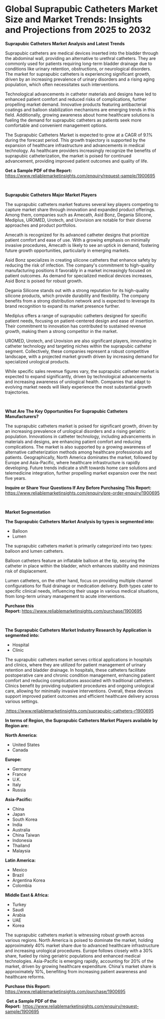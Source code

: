 <p><h1>Global Suprapubic Catheters Market Size and Market Trends: Insights and Projections from 2025 to 2032</h1></p><p><strong>Suprapubic Catheters Market Analysis and Latest Trends</strong></p>
<p><p>Suprapubic catheters are medical devices inserted into the bladder through the abdominal wall, providing an alternative to urethral catheters. They are commonly used for patients requiring long-term bladder drainage due to conditions like urinary retention, obstructions, or neurological disorders. The market for suprapubic catheters is experiencing significant growth, driven by an increasing prevalence of urinary disorders and a rising aging population, which often necessitates such interventions.</p><p>Technological advancements in catheter materials and designs have led to enhanced patient comfort and reduced risks of complications, further propelling market demand. Innovative products featuring antibacterial coatings and balloon stabilization mechanisms are emerging trends in this field. Additionally, growing awareness about home healthcare solutions is fueling the demand for suprapubic catheters as patients seek more comfortable and convenient management options.</p><p>The Suprapubic Catheters Market is expected to grow at a CAGR of 9.1% during the forecast period. This growth trajectory is supported by the expansion of healthcare infrastructure and advancements in medical technology. As healthcare providers increasingly recognize the benefits of suprapubic catheterization, the market is poised for continued advancement, providing improved patient outcomes and quality of life.</p></p>
<p><strong>Get a Sample PDF of the Report:&nbsp;</strong> <a href="https://www.reliablemarketinsights.com/enquiry/request-sample/1900695?utm_campaign=2182&utm_medium=2&utm_source=Github&utm_content=ia&utm_term=13042025&utm_id=suprapubic-catheters">https://www.reliablemarketinsights.com/enquiry/request-sample/1900695</a></p>
<p>&nbsp;</p>
<p><strong>Suprapubic Catheters Major Market Players</strong></p>
<p><p>The suprapubic catheters market features several key players competing to capture market share through innovation and expanded product offerings. Among them, companies such as Amecath, Asid Bonz, Degania Silicone, Mediplus, UROMED, Urotech, and Urovision are notable for their diverse approaches and product portfolios.</p><p>Amecath is recognized for its advanced catheter designs that prioritize patient comfort and ease of use. With a growing emphasis on minimally invasive procedures, Amecath is likely to see an uptick in demand, fostering future growth opportunities, particularly in emerging markets.</p><p>Asid Bonz specializes in creating silicone catheters that enhance safety by reducing the risk of infection. The company's commitment to high-quality manufacturing positions it favorably in a market increasingly focused on patient outcomes. As demand for specialized medical devices increases, Asid Bonz is poised for robust growth.</p><p>Degania Silicone stands out with a strong reputation for its high-quality silicone products, which provide durability and flexibility. The company benefits from a strong distribution network and is expected to leverage its brand recognition to expand its market presence further.</p><p>Mediplus offers a range of suprapubic catheters designed for specific patient needs, focusing on patient-centered design and ease of insertion. Their commitment to innovation has contributed to sustained revenue growth, making them a strong competitor in the market.</p><p>UROMED, Urotech, and Urovision are also significant players, innovating in catheter technology and targeting niches within the suprapubic catheter segment. Collectively, these companies represent a robust competitive landscape, with a projected market growth driven by increasing demand for specialized urological products.</p><p>While specific sales revenue figures vary, the suprapubic catheter market is expected to expand significantly, driven by technological advancements and increasing awareness of urological health. Companies that adapt to evolving market needs will likely experience the most substantial growth trajectories.</p></p>
<p>&nbsp;</p>
<p><strong>What Are The Key Opportunities For Suprapubic Catheters Manufacturers?</strong></p>
<p><p>The suprapubic catheters market is poised for significant growth, driven by an increasing prevalence of urological disorders and a rising geriatric population. Innovations in catheter technology, including advancements in materials and designs, are enhancing patient comfort and reducing complications. The market is also supported by a growing awareness of alternative catheterization methods among healthcare professionals and patients. Geographically, North America dominates the market, followed by Europe and Asia-Pacific, where healthcare infrastructure is rapidly developing. Future trends indicate a shift towards home care solutions and telemedicine integration, further propelling market expansion over the next five years.</p></p>
<p><strong>Inquire or Share Your Questions If Any Before Purchasing This Report:</strong> <a href="https://www.reliablemarketinsights.com/enquiry/pre-order-enquiry/1900695?utm_campaign=2182&utm_medium=2&utm_source=Github&utm_content=ia&utm_term=13042025&utm_id=suprapubic-catheters">https://www.reliablemarketinsights.com/enquiry/pre-order-enquiry/1900695</a></p>
<p>&nbsp;</p>
<p><strong>Market Segmentation</strong></p>
<p><strong>The Suprapubic Catheters Market Analysis by types is segmented into:</strong></p>
<p><ul><li>Balloon</li><li>Lumen</li></ul></p>
<p><p>The suprapubic catheters market is primarily categorized into two types: balloon and lumen catheters. </p><p>Balloon catheters feature an inflatable balloon at the tip, securing the catheter in place within the bladder, which enhances stability and minimizes risk of displacement. </p><p>Lumen catheters, on the other hand, focus on providing multiple channel configurations for fluid drainage or medication delivery. Both types cater to specific clinical needs, influencing their usage in various medical situations, from long-term urinary management to acute interventions.</p></p>
<p><strong>Purchase this Report:&nbsp;</strong><a href="https://www.reliablemarketinsights.com/purchase/1900695?utm_campaign=2182&utm_medium=2&utm_source=Github&utm_content=ia&utm_term=13042025&utm_id=suprapubic-catheters">https://www.reliablemarketinsights.com/purchase/1900695</a></p>
<p>&nbsp;</p>
<p><strong>The Suprapubic Catheters Market Industry Research by Application is segmented into:</strong></p>
<p><ul><li>Hospital</li><li>Clinic</li></ul></p>
<p><p>The suprapubic catheters market serves critical applications in hospitals and clinics, where they are utilized for patient management of urinary retention and bladder drainage. In hospitals, these catheters facilitate postoperative care and chronic condition management, enhancing patient comfort and reducing complications associated with traditional catheters. Clinics benefit by providing outpatient procedures and ongoing urological care, allowing for minimally invasive interventions. Overall, these devices support improved patient outcomes and efficient healthcare delivery across various settings.</p></p>
<p><a href="https://www.reliablemarketinsights.com/suprapubic-catheters-r1900695?utm_campaign=2182&utm_medium=2&utm_source=Github&utm_content=ia&utm_term=13042025&utm_id=suprapubic-catheters">&nbsp;https://www.reliablemarketinsights.com/suprapubic-catheters-r1900695</a></p>
<p><strong>In terms of Region, the Suprapubic Catheters Market Players available by Region are:</strong></p>
<p>
    <p> <strong> North America: </strong>
        <ul>
            <li>United States</li>
            <li>Canada</li>
        </ul>
        </p> 
    <p> <strong> Europe: </strong>
        <ul>
            <li>Germany</li>
            <li>France</li>
            <li>U.K.</li>
            <li>Italy</li>
            <li>Russia</li>
        </ul>
        </p> 
    <p> <strong> Asia-Pacific: </strong>
        <ul>
            <li>China</li>
            <li>Japan</li>
            <li>South Korea</li>
            <li>India</li>
            <li>Australia</li>
            <li>China Taiwan</li>
            <li>Indonesia</li>
            <li>Thailand</li>
            <li>Malaysia</li>
        </ul>
        </p> 
    <p> <strong> Latin America: </strong>
        <ul>
            <li>Mexico</li>
            <li>Brazil</li>
            <li>Argentina Korea</li>
            <li>Colombia</li>
        </ul>
        </p> 
    <p> <strong> Middle East & Africa: </strong>
        <ul>
            <li>Turkey</li>
            <li>Saudi</li>
            <li>Arabia</li>
            <li>UAE</li>
            <li>Korea</li>
        </ul>
    </p>
    </p>
<p><p>The suprapubic catheters market is witnessing robust growth across various regions. North America is poised to dominate the market, holding approximately 40% market share due to advanced healthcare infrastructure and increasing urological procedures. Europe follows closely with a 30% share, fueled by rising geriatric populations and enhanced medical technologies. Asia-Pacific is emerging rapidly, accounting for 20% of the market, driven by growing healthcare expenditure. China's market share is approximately 10%, benefiting from increasing patient awareness and healthcare reforms.</p></p>
<p><strong>Purchase this Report: </strong><a href="https://www.reliablemarketinsights.com/purchase/1900695?utm_campaign=2182&utm_medium=2&utm_source=Github&utm_content=ia&utm_term=13042025&utm_id=suprapubic-catheters">https://www.reliablemarketinsights.com/purchase/1900695</a></p>
<p>&nbsp;<strong>Get a Sample PDF of the Report:&nbsp;&nbsp;</strong><a href="https://www.reliablemarketinsights.com/enquiry/request-sample/1900695?utm_campaign=2182&utm_medium=2&utm_source=Github&utm_content=ia&utm_term=13042025&utm_id=suprapubic-catheters">https://www.reliablemarketinsights.com/enquiry/request-sample/1900695</a></p>
<p><strong></strong></p>
<p><p></p><p></p><p></p></p>